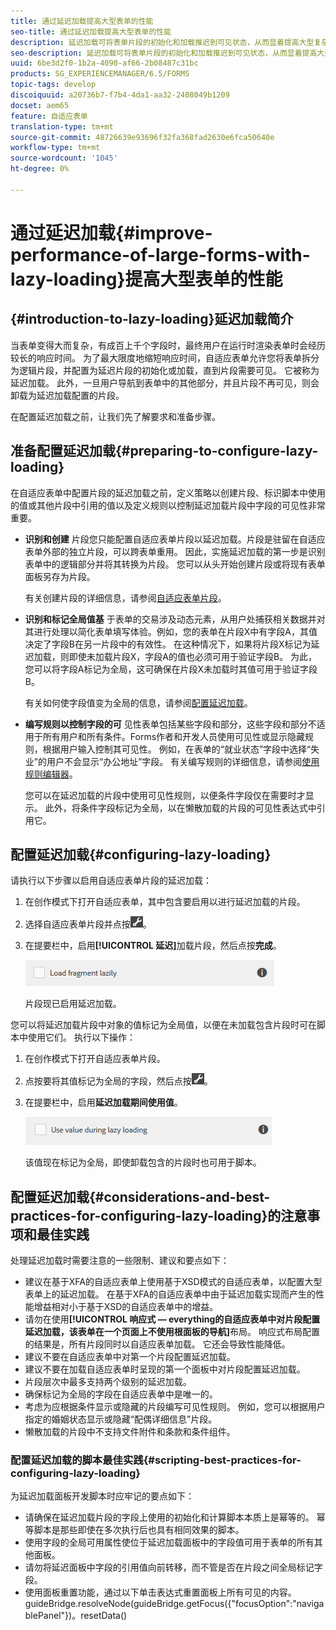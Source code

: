 ```yaml
---
title: 通过延迟加载提高大型表单的性能
seo-title: 通过延迟加载提高大型表单的性能
description: 延迟加载可将表单片段的初始化和加载推迟到可见状态，从而显着提高大型复杂自适应表单的性能。
seo-description: 延迟加载可将表单片段的初始化和加载推迟到可见状态，从而显着提高大型复杂自适应表单的性能。
uuid: 6be3d2f0-1b2a-4090-af66-2b08487c31bc
products: SG_EXPERIENCEMANAGER/6.5/FORMS
topic-tags: develop
discoiquuid: a20736b7-f7b4-4da1-aa32-2408049b1209
docset: aem65
feature: 自适应表单
translation-type: tm+mt
source-git-commit: 48726639e93696f32fa368fad2630e6fca50640e
workflow-type: tm+mt
source-wordcount: '1045'
ht-degree: 0%

---
```



# 通过延迟加载{#improve-performance-of-large-forms-with-lazy-loading}提高大型表单的性能

## {#introduction-to-lazy-loading}延迟加载简介

当表单变得大而复杂，有成百上千个字段时，最终用户在运行时渲染表单时会经历较长的响应时间。 为了最大限度地缩短响应时间，自适应表单允许您将表单拆分为逻辑片段，并配置为延迟片段的初始化或加载，直到片段需要可见。 它被称为延迟加载。 此外，一旦用户导航到表单中的其他部分，并且片段不再可见，则会卸载为延迟加载配置的片段。

在配置延迟加载之前，让我们先了解要求和准备步骤。

## 准备配置延迟加载{#preparing-to-configure-lazy-loading}

在自适应表单中配置片段的延迟加载之前，定义策略以创建片段、标识脚本中使用的值或其他片段中引用的值以及定义规则以控制延迟加载片段中字段的可见性非常重要。

* **识别和创建**
片段您只能配置自适应表单片段以延迟加载。片段是驻留在自适应表单外部的独立片段，可以跨表单重用。 因此，实施延迟加载的第一步是识别表单中的逻辑部分并将其转换为片段。 您可以从头开始创建片段或将现有表单面板另存为片段。

   有关创建片段的详细信息，请参阅[自适应表单片段](../../forms/using/adaptive-form-fragments.md)。

* **识别和标记全局值基**
于表单的交易涉及动态元素，从用户处捕获相关数据并对其进行处理以简化表单填写体验。例如，您的表单在片段X中有字段A，其值决定了字段B在另一片段中的有效性。 在这种情况下，如果将片段X标记为延迟加载，则即使未加载片段X，字段A的值也必须可用于验证字段B。 为此，您可以将字段A标记为全局，这可确保在片段X未加载时其值可用于验证字段B。

   有关如何使字段值变为全局的信息，请参阅[配置延迟加载](../../forms/using/lazy-loading-adaptive-forms.md#p-configuring-lazy-loading-p)。

* **编写规则以控制字段的可**
见性表单包括某些字段和部分，这些字段和部分不适用于所有用户和所有条件。Forms作者和开发人员使用可见性或显示隐藏规则，根据用户输入控制其可见性。 例如，在表单的“就业状态”字段中选择“失业”的用户不会显示“办公地址”字段。 有关编写规则的详细信息，请参阅[使用规则编辑器](../../forms/using/rule-editor.md)。

   您可以在延迟加载的片段中使用可见性规则，以便条件字段仅在需要时才显示。 此外，将条件字段标记为全局，以在懒散加载的片段的可见性表达式中引用它。

## 配置延迟加载{#configuring-lazy-loading}

请执行以下步骤以启用自适应表单片段的延迟加载：

1. 在创作模式下打开自适应表单，其中包含要启用以进行延迟加载的片段。
1. 选择自适应表单片段并点按![cmppr](assets/cmppr.png)。
1. 在提要栏中，启用&#x200B;**[!UICONTROL 延迟]**&#x200B;加载片段，然后点按&#x200B;**完成**。

   ![为自适应表单片段启用延迟加载](assets/lazy-loading-fragment.png)

   片段现已启用延迟加载。

您可以将延迟加载片段中对象的值标记为全局值，以便在未加载包含片段时可在脚本中使用它们。 执行以下操作：

1. 在创作模式下打开自适应表单片段。
1. 点按要将其值标记为全局的字段，然后点按![cmpr](assets/cmppr.png)。
1. 在提要栏中，启用&#x200B;**延迟加载期间使用值**。

   ![侧栏中的延迟加载字段](assets/enable-lazy-loading.png)

   该值现在标记为全局，即使卸载包含的片段时也可用于脚本。

## 配置延迟加载{#considerations-and-best-practices-for-configuring-lazy-loading}的注意事项和最佳实践

处理延迟加载时需要注意的一些限制、建议和要点如下：

* 建议在基于XFA的自适应表单上使用基于XSD模式的自适应表单，以配置大型表单上的延迟加载。 在基于XFA的自适应表单中由于延迟加载实现而产生的性能增益相对小于基于XSD的自适应表单中的增益。
* 请勿在使用&#x200B;**[!UICONTROL 响应式 — everything的自适应表单中对片段配置延迟加载，该表单在一个页面上不使用根面板的导航]**&#x200B;布局。 响应式布局配置的结果是，所有片段同时以自适应表单加载。 它还会导致性能降低。
* 建议不要在自适应表单中对第一个片段配置延迟加载。
* 建议不要在加载自适应表单时呈现的第一个面板中对片段配置延迟加载。
* 片段层次中最多支持两个级别的延迟加载。
* 确保标记为全局的字段在自适应表单中是唯一的。
* 考虑为应根据条件显示或隐藏的片段编写可见性规则。 例如，您可以根据用户指定的婚姻状态显示或隐藏“配偶详细信息”片段。
* 懒散加载的片段中不支持文件附件和条款和条件组件。

### 配置延迟加载的脚本最佳实践{#scripting-best-practices-for-configuring-lazy-loading}

为延迟加载面板开发脚本时应牢记的要点如下：

* 请确保在延迟加载片段的字段上使用的初始化和计算脚本本质上是幂等的。 幂等脚本是那些即使在多次执行后也具有相同效果的脚本。
* 使用字段的全局可用属性使位于延迟加载面板中的字段值可用于表单的所有其他面板。
* 请勿将延迟面板中字段的引用值向前转移，而不管是否在片段之间全局标记字段。
* 使用面板重置功能，通过以下单击表达式重置面板上所有可见的内容。\
   guideBridge.resolveNode(guideBridge.getFocus({&quot;focusOption&quot;:&quot;navigablePanel&quot;})。resetData()


